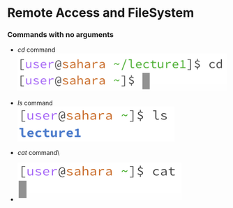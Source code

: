 # Remote Access and FileSystem

### Commands with no arguments
- *cd* command\
![Image](1.png)

- *ls* command\
![Image](2.png)

- *cat* command\
- ![Image](3.png)
